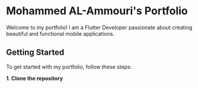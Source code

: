 # Mohammed AL-Ammouri's Portfolio

Welcome to my portfolio! I am a Flutter Developer passionate about creating beautiful and functional mobile applications.

## Getting Started

To get started with my portfolio, follow these steps:

**1. Clone the repository**
